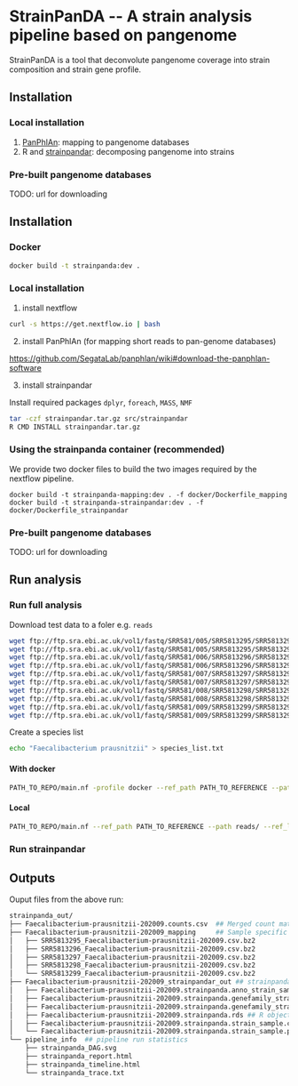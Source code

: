 # StrainPanDA -- A strain analysis pipeline based on pangenome

StrainPanDA is a tool that deconvolute pangenome coverage into strain composition and strain gene profile.

## Installation

### Local installation
1. [PanPhlAn](https://github.com/segatalab/panphlan): mapping to pangenome databases
1. R and [strainpandar](src/strainpandar): decomposing pangenome into strains

### Pre-built pangenome databases

TODO: url for downloading

## Installation

### Docker


```sh
docker build -t strainpanda:dev .
```

### Local installation

1. install nextflow

```sh
curl -s https://get.nextflow.io | bash
```

2. install PanPhlAn (for mapping short reads to pan-genome databases)

https://github.com/SegataLab/panphlan/wiki#download-the-panphlan-software

3. install strainpandar

Install required packages `dplyr`, `foreach`, `MASS`, `NMF`

```sh
tar -czf strainpandar.tar.gz src/strainpandar
R CMD INSTALL strainpandar.tar.gz
```

### Using the strainpanda container (recommended)

We provide two docker files to build the two images required by the nextflow pipeline.

```
docker build -t strainpanda-mapping:dev . -f docker/Dockerfile_mapping
docker build -t strainpanda-strainpandar:dev . -f docker/Dockerfile_strainpandar
```

### Pre-built pangenome databases

TODO: url for downloading

## Run analysis

### Run full analysis
Download test data to a foler e.g. `reads`

```sh
wget ftp://ftp.sra.ebi.ac.uk/vol1/fastq/SRR581/005/SRR5813295/SRR5813295_1.fastq.gz
wget ftp://ftp.sra.ebi.ac.uk/vol1/fastq/SRR581/005/SRR5813295/SRR5813295_2.fastq.gz
wget ftp://ftp.sra.ebi.ac.uk/vol1/fastq/SRR581/006/SRR5813296/SRR5813296_1.fastq.gz
wget ftp://ftp.sra.ebi.ac.uk/vol1/fastq/SRR581/006/SRR5813296/SRR5813296_2.fastq.gz
wget ftp://ftp.sra.ebi.ac.uk/vol1/fastq/SRR581/007/SRR5813297/SRR5813297_1.fastq.gz
wget ftp://ftp.sra.ebi.ac.uk/vol1/fastq/SRR581/007/SRR5813297/SRR5813297_2.fastq.gz
wget ftp://ftp.sra.ebi.ac.uk/vol1/fastq/SRR581/008/SRR5813298/SRR5813298_1.fastq.gz
wget ftp://ftp.sra.ebi.ac.uk/vol1/fastq/SRR581/008/SRR5813298/SRR5813298_2.fastq.gz
wget ftp://ftp.sra.ebi.ac.uk/vol1/fastq/SRR581/009/SRR5813299/SRR5813299_1.fastq.gz
wget ftp://ftp.sra.ebi.ac.uk/vol1/fastq/SRR581/009/SRR5813299/SRR5813299_2.fastq.gz
```

Create a species list

```sh
echo "Faecalibacterium prausnitzii" > species_list.txt
```

#### With docker

```sh
PATH_TO_REPO/main.nf -profile docker --ref_path PATH_TO_REFERENCE --path reads/ --ref_list species_list.txt
```

#### Local

```sh
PATH_TO_REPO/main.nf --ref_path PATH_TO_REFERENCE --path reads/ --ref_list species_list.txt
```

### Run strainpandar


## Outputs

Ouput files from the above run:

```sh
strainpanda_out/
├── Faecalibacterium-prausnitzii-202009.counts.csv  ## Merged count matrix (gene family by sample)
├── Faecalibacterium-prausnitzii-202009_mapping     ## Sample specific count files
│   ├── SRR5813295_Faecalibacterium-prausnitzii-202009.csv.bz2
│   ├── SRR5813296_Faecalibacterium-prausnitzii-202009.csv.bz2
│   ├── SRR5813297_Faecalibacterium-prausnitzii-202009.csv.bz2
│   ├── SRR5813298_Faecalibacterium-prausnitzii-202009.csv.bz2
│   └── SRR5813299_Faecalibacterium-prausnitzii-202009.csv.bz2
├── Faecalibacterium-prausnitzii-202009_strainpandar_out ## strainpandar outputs
│   ├── Faecalibacterium-prausnitzii-202009.strainpanda.anno_strain_sample.pdf ## annotation to the closest reference
│   ├── Faecalibacterium-prausnitzii-202009.strainpanda.genefamily_strain.csv ## gene family-strain matrix
│   ├── Faecalibacterium-prausnitzii-202009.strainpanda.genefamily_strain.pdf ## heatmap visualization
│   ├── Faecalibacterium-prausnitzii-202009.strainpanda.rds ## R object contains strainpandar results
│   ├── Faecalibacterium-prausnitzii-202009.strainpanda.strain_sample.csv ## strain-sample matrix
│   └── Faecalibacterium-prausnitzii-202009.strainpanda.strain_sample.pdf ## barplot visualization
└── pipeline_info  ## pipeline run statistics
    ├── strainpanda_DAG.svg
    ├── strainpanda_report.html
    ├── strainpanda_timeline.html
    └── strainpanda_trace.txt
```